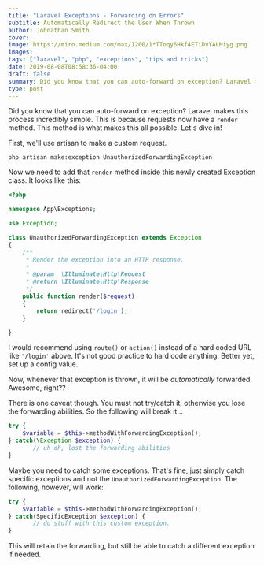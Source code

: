 ```yaml
---
title: "Laravel Exceptions - Forwarding on Errors"
subtitle: Automatically Redirect the User When Thrown
author: Johnathan Smith
cover: 
image: https://miro.medium.com/max/1200/1*TToqy6Hkf4ETiDvYALMiyg.png
images:
tags: ["laravel", "php", "exceptions", "tips and tricks"]
date: 2019-08-08T08:58:36-04:00
draft: false
summary: Did you know that you can auto-forward on exception? Laravel makes this process incredibly simple and easy. An extremely useful trick!
type: post
---
```


Did you know that you can auto-forward on exception? Laravel makes
this process incredibly simple. This is because requests now have a
`render` method. This method is what makes this all possible. Let's dive in!

First, we'll use artisan to make a
custom request.

```
php artisan make:exception UnauthorizedForwardingException
```

Now we need to add that `render` method inside this newly created Exception class. It
looks like this:

```php
<?php

namespace App\Exceptions;

use Exception;

class UnauthorizedForwardingException extends Exception
{
    /**
     * Render the exception into an HTTP response.
     *
     * @param  \Illuminate\Http\Request
     * @return \Illuminate\Http\Response
     */
    public function render($request)
    {
        return redirect('/login');
    }

}
```

I would recommend using `route()` or `action()` instead of a hard coded URL like `'/login'` above. 
It's not good practice to hard code anything. Better yet, set up a config value.

Now, whenever that exception is thrown, it will be _automatically_ forwarded. Awesome, right??

There is one caveat though. You must not try/catch it, otherwise you lose the forwarding
abilities. So the following will break it...
```php
try {
    $variable = $this->methodWithForwardingException();
} catch(\Exception $exception) {
       // uh oh, lost the forwarding abilities
}
```

Maybe you need to catch some exceptions. That's fine, just simply catch
specific exceptions and not the `UnauthorizedForwardingException`. The
following, however, will work:

```php
try {
    $variable = $this->methodWithForwardingException();
} catch(SpecificException $exception) {
       // do stuff with this custom exception.
}
```

This will retain the forwarding, but still be able to catch a different exception
if needed.